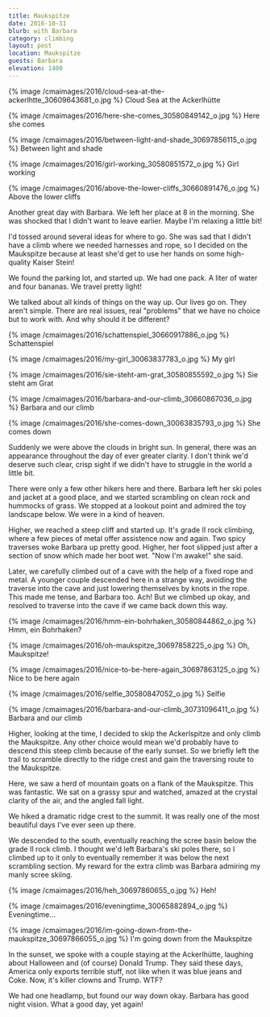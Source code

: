 ```yaml
---
title: Maukspitze
date: 2016-10-31
blurb: with Barbara
category: climbing
layout: post
location: Maukspitze
guests: Barbara
elevation: 1400
---
```


{% image /cmaimages/2016/cloud-sea-at-the-ackerlhtte_30609643681_o.jpg %}
Cloud Sea at the Ackerlhütte



{% image /cmaimages/2016/here-she-comes_30580849142_o.jpg %}
Here she comes



{% image /cmaimages/2016/between-light-and-shade_30697856115_o.jpg %}
Between light and shade



{% image /cmaimages/2016/girl-working_30580851572_o.jpg %}
Girl working



{% image /cmaimages/2016/above-the-lower-cliffs_30660891476_o.jpg %}
Above the lower cliffs




Another great day with Barbara. We left her place at 8 in the morning.
She was shocked that I didn't want to leave earlier. Maybe I'm
relaxing a little bit!

I'd tossed around several ideas for where to go. She was sad that I
didn't have a climb where we needed harnesses and rope, so I decided
on the Maukspitze because at least she'd get to use her hands on some
high-quality Kaiser Stein!

We found the parking lot, and started up. We had one pack. A liter of
water and four bananas. We travel pretty light!

We talked about all kinds of things on the way up. Our lives go on.
They aren't simple. There are real issues, real "problems" that we
have no choice but to work with. And why should it be different?

{% image /cmaimages/2016/schattenspiel_30660917886_o.jpg %}
Schattenspiel



{% image /cmaimages/2016/my-girl_30063837783_o.jpg %}
My girl



{% image /cmaimages/2016/sie-steht-am-grat_30580855592_o.jpg %}
Sie steht am Grat



{% image /cmaimages/2016/barbara-and-our-climb_30660867036_o.jpg %}
Barbara and our climb



{% image /cmaimages/2016/she-comes-down_30063835793_o.jpg %}
She comes down



Suddenly we were above the clouds in bright sun. In general, there was
an appearance throughout the day of ever greater clarity. I don't think
we'd deserve such clear, crisp sight if we didn't have to struggle in
the world a little bit.

There were only a few other hikers here and there. Barbara left her ski
poles and jacket at a good place, and we started scrambling on clean rock
and hummocks of grass. We stopped at a lookout point and admired the toy
landscape below. We were in a kind of heaven.

Higher, we reached a steep cliff and started up. It's grade II rock climbing,
where a few pieces of metal offer assistence now and again. Two spicy
traverses woke Barbara up pretty good. Higher, her foot slipped just after
a section of snow which made her boot wet. "Now I'm awake!" she said.

Later, we carefully climbed out of a cave with the help of a fixed rope and
metal. A younger couple descended here in a strange way, avoiding the traverse into
the cave and just lowering themselves by knots in the rope. This made me tense,
and Barbara too. Ach! But we climbed up okay, and resolved to traverse into the
cave if we came back down this way.

{% image /cmaimages/2016/hmm-ein-bohrhaken_30580844862_o.jpg %}
Hmm, ein Bohrhaken?



{% image /cmaimages/2016/oh-maukspitze_30697858225_o.jpg %}
Oh, Maukspitze!



{% image /cmaimages/2016/nice-to-be-here-again_30697863125_o.jpg %}
Nice to be here again



{% image /cmaimages/2016/selfie_30580847052_o.jpg %}
Selfie



{% image /cmaimages/2016/barbara-and-our-climb_30731096411_o.jpg %}
Barbara and our climb



Higher, looking at the time, I decided to skip the Ackerlspitze and only climb the
Maukspitze. Any other choice would mean we'd probably have to descend this steep
climb because of the early sunset. So we briefly left the trail to scramble
directly to the ridge crest and gain the traversing route to the Maukspitze.

Here, we saw a herd of mountain goats on a flank of the Maukspitze. This was fantastic.
We sat on a grassy spur and watched, amazed at the crystal clarity of the air, and the
angled fall light.

We hiked a dramatic ridge crest to the summit. It was really one of the most beautiful
days I've ever seen up there.

We descended to the south, eventually reaching the scree basin below the grade II rock
climb. I thought we'd left Barbara's ski poles there, so I climbed up to it only
to eventually remember it was below the next scrambling section. My reward for the
extra climb was Barbara admiring my manly scree skiing.

{% image /cmaimages/2016/heh_30697860655_o.jpg %}
Heh!



{% image /cmaimages/2016/eveningtime_30065882894_o.jpg %}
Eveningtime...



{% image /cmaimages/2016/im-going-down-from-the-maukspitze_30697866055_o.jpg %}
I'm going down from the Maukspitze



In the sunset, we spoke with a couple staying at the Ackerlhütte, laughing about Halloween
and (of course) Donald Trump. They said these days, America only exports terrible stuff,
not like when it was blue jeans and Coke. Now, it's killer clowns and Trump. WTF?

We had one headlamp, but found our way down okay. Barbara has good night vision.
What a good day, yet again!

